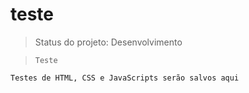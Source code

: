 # teste

> Status do projeto: Desenvolvimento

> ```
> Teste
> ```

```
Testes de HTML, CSS e JavaScripts serão salvos aqui
```
